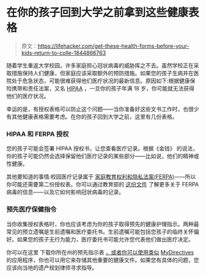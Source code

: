 # 在你的孩子回到大学之前拿到这些健康表格

> 原文：<https://lifehacker.com/get-these-health-forms-before-your-kids-return-to-colle-1844866763>

随着学生重返大学校园，许多家庭担心冠状病毒的威胁挥之不去。虽然学校正在采取措施保持人们健康，但家庭应该采取额外的预防措施。如果您的孩子生病并在医院处于危急状态，可能很难获得他们医疗状况的最新信息。原因如下:根据健康保险携带和责任法案，又名 [HIPAA](http://www.hhs.gov/hipaa/for-individuals/guidance-materials-for-consumers/index.html) ，一旦你的孩子年满 18 岁，你可能就无法获得他们的医疗状况。



幸运的是，有授权表格可以防止这个问题——当你准备好这些文书工作时，也很少有其他健康表格需要考虑。在你的孩子回到大学之前，这里有几份表格。

### **HIPAA 和 FERPA 授权**

您的孩子可能会签署 HIPAA 授权书，让您查看医疗记录。根据《金钱》 的说法，你的孩子可能仍然会选择保留他们医疗记录的某些部分——比如说，他们的精神或性健康。

其他要知道的事情:校园医疗记录属于 [家庭教育权利和隐私法案(FERPA)](https://www2.ed.gov/policy/gen/guid/fpco/ferpa/index.html)——所以你可能还需要第二份授权表。你可以通过教育部的 [这份文件](https://studentprivacy.ed.gov/sites/default/files/resource_document/file/FERPA%20and%20Coronavirus%20Frequently%20Asked%20Questions.pdf) 了解更多关于 FERPA 病毒的信息——以及它如何影响冠状病毒的记录。

### **预先医疗保健指令**

当你收集授权表格时，你也应该考虑为你的孩子取得预先的健康护理指示。两种最常见的预立遗嘱是生前遗嘱和医疗委托书。生前遗嘱可能包括您孩子的临终关怀偏好。如果您的孩子无行为能力，医疗委托书可能允许您代表他们做出医疗决定。

你可以在这里 下载你所在州的预先指示表 [，或者你可以使用类似](https://www.nhpco.org/advancedirective) [MyDirectives](https://mydirectives.com) 的应用程序，你也可以用它来存储其他重要的健康文件。如果您有具体的问题，您应该向当地的遗产规划律师寻求指导。